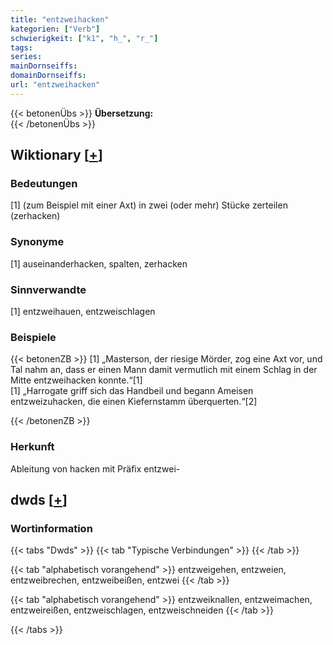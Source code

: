 ```yaml
---
title: "entzweihacken"
kategorien: ["Verb"]
schwierigkeit: ["k1", "h_", "r_"]
tags:
series:
mainDornseiffs:
domainDornseiffs:
url: "entzweihacken"
---
```


{{< betonenÜbs >}}
**Übersetzung:**  
{{< /betonenÜbs >}}

## Wiktionary [[+](https://de.wiktionary.org/wiki/entzweihacken)]

### Bedeutungen
[1] (zum Beispiel mit einer Axt) in zwei (oder mehr) Stücke zerteilen (zerhacken)  

### Synonyme
[1] auseinanderhacken, spalten, zerhacken  

### Sinnverwandte
[1] entzweihauen, entzweischlagen  

### Beispiele
{{< betonenZB >}}
[1] „Masterson, der riesige Mörder, zog eine Axt vor, und Tal nahm an, dass er einen Mann damit vermutlich mit einem Schlag in der Mitte entzweihacken konnte.“[1]  
[1] „Harrogate griff sich das Handbeil und begann Ameisen entzweizuhacken, die einen Kiefernstamm überquerten.“[2]  

{{< /betonenZB >}}
### Herkunft
Ableitung von hacken mit Präfix entzwei-  



## dwds [[+](https://www.dwds.de/wb/entzweihacken)]

### Wortinformation
{{< tabs "Dwds" >}}
{{< tab "Typische Verbindungen" >}}
{{< /tab >}}

{{< tab "alphabetisch vorangehend" >}}
entzweigehen, entzweien, entzweibrechen, entzweibeißen, entzwei
{{< /tab >}}

{{< tab "alphabetisch vorangehend" >}}
entzweiknallen, entzweimachen, entzweireißen, entzweischlagen, entzweischneiden
{{< /tab >}}

{{< /tabs >}}

